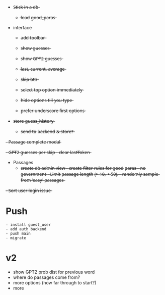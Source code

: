 - S̶t̶i̶c̶k̶ i̶n̶ a̶ d̶b̶
    - l̶o̶a̶d̶ g̶o̶o̶d̶_̶p̶a̶r̶a̶s̶

- interface
    - a̶d̶d̶ t̶o̶o̶l̶b̶a̶r̶
    - s̶h̶o̶w̶ g̶u̶e̶s̶s̶e̶s̶
    - s̶h̶o̶w̶ G̶P̶T̶2̶ g̶u̶e̶s̶s̶e̶s̶
    - l̶a̶s̶t̶,̶ c̶u̶r̶r̶e̶n̶t̶,̶ a̶v̶e̶r̶a̶g̶e̶
    - s̶k̶i̶p̶ b̶t̶n̶

    - s̶e̶l̶e̶c̶t̶ t̶o̶p̶ o̶p̶t̶i̶o̶n̶ i̶m̶m̶e̶d̶i̶a̶t̶e̶l̶y̶
    - h̶i̶d̶e̶ o̶p̶t̶i̶o̶n̶s̶ t̶i̶l̶l̶ y̶o̶u̶ t̶y̶p̶e̶
    - p̶r̶e̶f̶e̶r̶ u̶n̶d̶e̶r̶s̶c̶o̶r̶e̶ f̶i̶r̶s̶t̶ o̶p̶t̶i̶o̶n̶s̶

- s̶t̶o̶r̶e̶ g̶u̶e̶s̶s̶_̶h̶i̶s̶t̶o̶r̶y̶
    - s̶e̶n̶d̶ t̶o̶ b̶a̶c̶k̶e̶n̶d̶ &̶ s̶t̶o̶r̶e̶?̶

-̶ P̶a̶s̶s̶a̶g̶e̶ c̶o̶m̶p̶l̶e̶t̶e̶ m̶o̶d̶a̶l̶

-̶ G̶P̶T̶2̶ g̶u̶e̶s̶s̶e̶s̶ p̶e̶r̶ s̶k̶i̶p̶
-̶ c̶l̶e̶a̶r̶ l̶a̶s̶t̶T̶o̶k̶e̶n̶

- Passages
    - c̶r̶e̶a̶t̶e̶ d̶b̶ a̶d̶m̶i̶n̶ v̶i̶e̶w̶
    -̶ c̶r̶e̶a̶t̶e̶ f̶i̶l̶t̶e̶r̶ r̶u̶l̶e̶s̶ f̶o̶r̶ g̶o̶o̶d̶ p̶a̶r̶a̶s̶
        -̶ n̶o̶ g̶o̶v̶e̶r̶n̶m̶e̶n̶t̶
        -̶ L̶i̶m̶i̶t̶ p̶a̶s̶s̶a̶g̶e̶ l̶e̶n̶g̶t̶h̶ (̶>̶ 1̶0̶,̶ <̶ 5̶0̶)̶.̶
    -̶ r̶a̶n̶d̶o̶m̶l̶y̶ s̶a̶m̶p̶l̶e̶ f̶r̶o̶m̶ '̶e̶a̶s̶y̶'̶ p̶a̶s̶s̶a̶g̶e̶s̶


-̶ S̶o̶r̶t̶ u̶s̶e̶r̶ l̶o̶g̶i̶n̶ i̶s̶s̶u̶e̶

# Push
    - install guest_user
    - add auth backend
    - push main
    - migrate


# v2

- show GPT2 prob dist for previous word
- where do passages come from?
- more options (how far through to start?)
- more 